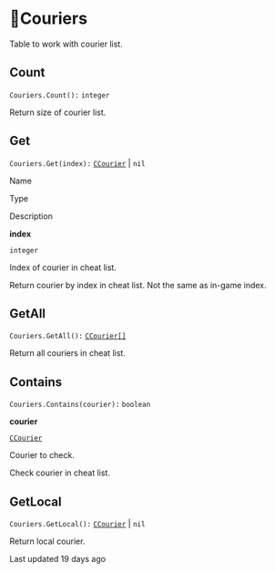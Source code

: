 # 🚚Couriers

Table to work with courier list\.

## [](#count)Count

`Couriers.Count():` `integer`

Return size of courier list\.

## [](#get)Get

`Couriers.Get(index):` [`CCourier`](https://uczone.gitbook.io/api-v2.0/game-components/core/courier) \| `nil`

Name

Type

Description

**index**

`integer`

Index of courier in cheat list\.

Return courier by index in cheat list\. Not the same as in\-game index\.

## [](#getall)GetAll

`Couriers.GetAll():` [`CCourier[]`](https://uczone.gitbook.io/api-v2.0/game-components/core/courier)

Return all couriers in cheat list\.

## [](#contains)Contains

`Couriers.Contains(courier):` `boolean`

**courier**

[`CCourier`](https://uczone.gitbook.io/api-v2.0/game-components/core/courier)

Courier to check\.

Check courier in cheat list\.

## [](#getlocal)GetLocal

`Couriers.GetLocal():` [`CCourier`](https://uczone.gitbook.io/api-v2.0/game-components/core/courier) \| `nil`

Return local courier\.

Last updated 19 days ago

